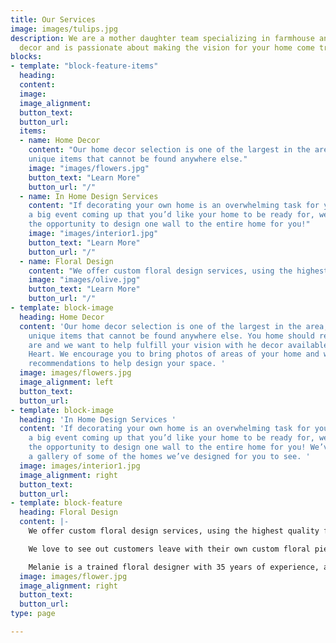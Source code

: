 ```yaml
---
title: Our Services
image: images/tulips.jpg
description: We are a mother daughter team specializing in farmhouse and french country
  decor and is passionate about making the vision for your home come true!
blocks:
- template: "block-feature-items"
  heading:
  content: 
  image: 
  image_alignment: 
  button_text:
  button_url: 
  items:
  - name: Home Decor
    content: "Our home decor selection is one of the largest in the area, We carry many
    unique items that cannot be found anywhere else."
    image: "images/flowers.jpg"
    button_text: "Learn More"
    button_url: "/"
  - name: In Home Design Services 
    content: "If decorating your own home is an overwhelming task for you, or you have
    a big event coming up that you’d like your home to be ready for, we would love
    the opportunity to design one wall to the entire home for you!"
    image: "images/interior1.jpg"
    button_text: "Learn More"
    button_url: "/"
  - name: Floral Design
    content: "We offer custom floral design services, using the highest quality faux florals available."
    image: "images/olive.jpg"
    button_text: "Learn More"
    button_url: "/"
- template: block-image
  heading: Home Decor
  content: 'Our home decor selection is one of the largest in the area, We carry many
    unique items that cannot be found anywhere else. You home should reflect who you
    are and we want to help fulfill your vision with he decor available at Bless Your
    Heart. We encourage you to bring photos of areas of your home and we will offer
    recommendations to help design your space. '
  image: images/flowers.jpg
  image_alignment: left
  button_text:
  button_url:
- template: block-image
  heading: 'In Home Design Services '
  content: 'If decorating your own home is an overwhelming task for you, or you have
    a big event coming up that you’d like your home to be ready for, we would love
    the opportunity to design one wall to the entire home for you! We’ve included
    a gallery of some of the homes we’ve designed for you to see. '
  image: images/interior1.jpg
  image_alignment: right
  button_text:
  button_url:
- template: block-feature
  heading: Floral Design
  content: |-
    We offer custom floral design services, using the highest quality faux florals available.

    We love to see out customers leave with their own custom floral pieces designed just for their homes. We have beautiful containers of all sizes, shapes, and colors or you could bring your own. Our floral selection consists of the highest quality faux florals available, with a large selection of colors, styles, and species of florals and greenery.

    Melanie is a trained floral designer with 35 years of experience, and she will work with you to make your vision come true.
  image: images/flower.jpg
  image_alignment: right
  button_text:
  button_url:
type: page

---
```

